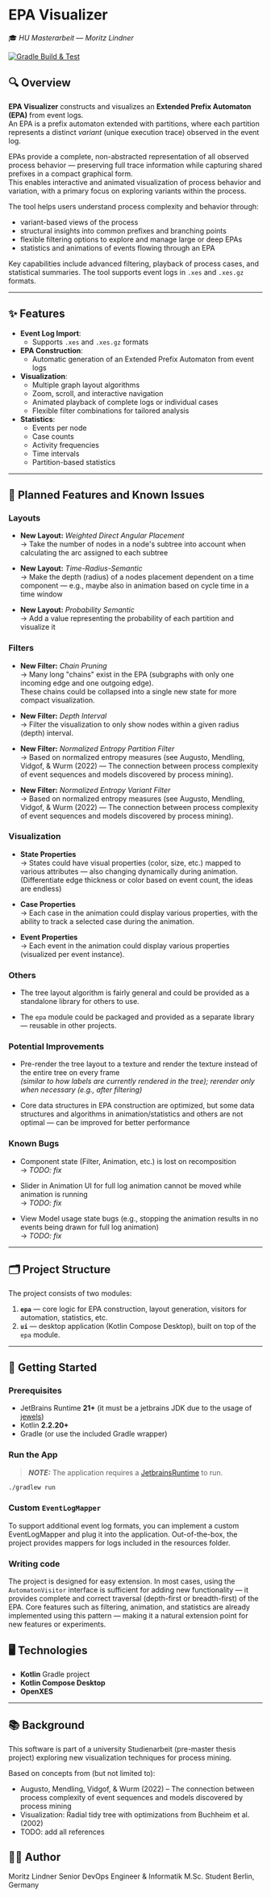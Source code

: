 # EPA Visualizer

🎓 _HU Masterarbeit — Moritz Lindner_

[![Gradle Build & Test](https://github.com/linde9821/epa-visualizer/actions/workflows/gradle.yml/badge.svg?branch=main)](https://github.com/linde9821/epa-visualizer/actions/workflows/gradle.yml)

## 🔍 Overview

**EPA Visualizer** constructs and visualizes an **Extended Prefix Automaton (EPA)** from event logs.  
An EPA is a prefix automaton extended with partitions, where each partition represents a distinct *variant* (unique
execution trace) observed in the event log.

EPAs provide a complete, non-abstracted representation of all observed process behavior — preserving full trace
information while capturing shared prefixes in a compact graphical form.  
This enables interactive and animated visualization of process behavior and variation, with a primary focus on exploring
variants within the process.

The tool helps users understand process complexity and behavior through:

- variant-based views of the process
- structural insights into common prefixes and branching points
- flexible filtering options to explore and manage large or deep EPAs
- statistics and animations of events flowing through an EPA

Key capabilities include advanced filtering, playback of process cases, and statistical summaries. The tool supports
event logs in `.xes` and `.xes.gz` formats.

---

## ✨ Features

- **Event Log Import**:
    - Supports `.xes` and `.xes.gz` formats
- **EPA Construction**:
    - Automatic generation of an Extended Prefix Automaton from event logs
- **Visualization**:
    - Multiple graph layout algorithms
    - Zoom, scroll, and interactive navigation
    - Animated playback of complete logs or individual cases
    - Flexible filter combinations for tailored analysis
- **Statistics**:
    - Events per node
    - Case counts
    - Activity frequencies
    - Time intervals
    - Partition-based statistics

---

## 📝 Planned Features and Known Issues

### Layouts

- **New Layout:** *Weighted Direct Angular Placement*  
  → Take the number of nodes in a node's subtree into account when calculating the arc assigned to each subtree

- **New Layout:** *Time-Radius-Semantic*  
  → Make the depth (radius) of a nodes placement dependent on a time component — e.g., maybe also in animation based on
  cycle time in a time window

- **New Layout:** *Probability Semantic*  
  → Add a value representing the probability of each partition and visualize it

### Filters

- **New Filter:** *Chain Pruning*  
  → Many long "chains" exist in the EPA (subgraphs with only one incoming edge and one outgoing edge).  
  These chains could be collapsed into a single new state for more compact visualization.

- **New Filter:** *Depth Interval*  
  → Filter the visualization to only show nodes within a given radius (depth) interval.

- **New Filter:** *Normalized Entropy Partition Filter*  
  → Based on normalized entropy measures (see Augusto, Mendling, Vidgof, & Wurm (2022) — The connection between process
  complexity of event sequences and models discovered by process mining).

- **New Filter:** *Normalized Entropy Variant Filter*  
  → Based on normalized entropy measures (see Augusto, Mendling, Vidgof, & Wurm (2022) — The connection between process
  complexity of event sequences and models discovered by process mining).

### Visualization

- **State Properties**  
  → States could have visual properties (color, size, etc.) mapped to various attributes — also changing dynamically
  during animation.
  (Differentiate edge thickness or color based on event count, the ideas are endless)

- **Case Properties**  
  → Each case in the animation could display various properties, with the ability to track a selected case during the
  animation.

- **Event Properties**  
  → Each event in the animation could display various properties (visualized per event instance).

### Others

- The tree layout algorithm is fairly general and could be provided as a standalone library for others to use.

- The `epa` module could be packaged and provided as a separate library — reusable in other projects.

### Potential Improvements

- Pre-render the tree layout to a texture and render the texture instead of the entire tree on every frame  
  _(similar to how labels are currently rendered in the tree); rerender only when necessary (e.g., after filtering)_

- Core data structures in EPA construction are optimized, but some data structures and algorithms in
  animation/statistics
  and others are not optimal — can be improved for better performance

### Known Bugs

- Component state (Filter, Animation, etc.) is lost on recomposition  
  → _TODO: fix_

- Slider in Animation UI for full log animation cannot be moved while animation is running  
  → _TODO: fix_

- View Model usage state bugs (e.g., stopping the animation results in no events being drawn for full log animation)  
  → _TODO: fix_

---

## 🗂️ Project Structure

The project consists of two modules:

1. **`epa`** — core logic for EPA construction, layout generation, visitors for automation, statistics, etc.
2. **`ui`** — desktop application (Kotlin Compose Desktop), built on top of the `epa` module.

---

## 🚀 Getting Started

### Prerequisites

- JetBrains Runtime **21+** (it must be a jetbrains JDK due to the usage
  of [jewels](https://github.com/JetBrains/intellij-community/tree/master/platform/jewel))
- Kotlin **2.2.20+**
- Gradle (or use the included Gradle wrapper)

### Run the App

> **_NOTE:_**  The application requires a [JetbrainsRuntime](https://github.com/JetBrains/JetBrainsRuntime) to run.

```bash
./gradlew run
```

### Custom `EventLogMapper`

To support additional event log formats, you can implement a custom EventLogMapper and plug it into the application.
Out-of-the-box, the project provides mappers for logs included in the resources folder.

### Writing code

The project is designed for easy extension.
In most cases, using the `AutomatonVisitor` interface is sufficient for adding new functionality — it provides complete
and correct traversal (depth-first or breadth-first) of the EPA.
Core features such as filtering, animation, and statistics are already implemented using this pattern — making it a
natural extension point for new features or experiments.

## 🖥️ Technologies

- **Kotlin** Gradle project
- **Kotlin Compose Desktop**
- **OpenXES**

---

## 📚 Background

This software is part of a university Studienarbeit (pre-master thesis project) exploring new visualization techniques
for process mining.

Based on concepts from (but not limited to):

- Augusto, Mendling, Vidgof, & Wurm (2022) – The connection between process complexity of event sequences and models
  discovered by process mining
- Visualization: Radial tidy tree with optimizations from Buchheim et al. (2002)
- TODO: add all references

## 🙋‍♂️ Author

Moritz Lindner
Senior DevOps Engineer & Informatik M.Sc. Student
Berlin, Germany
